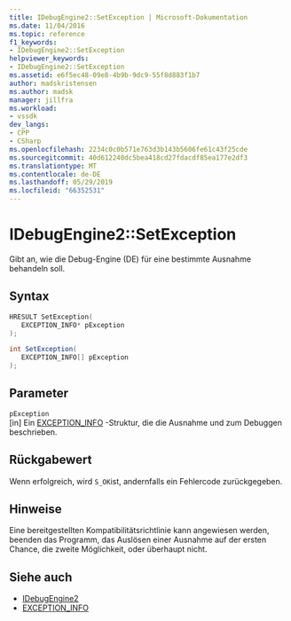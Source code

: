 ```yaml
---
title: IDebugEngine2::SetException | Microsoft-Dokumentation
ms.date: 11/04/2016
ms.topic: reference
f1_keywords:
- IDebugEngine2::SetException
helpviewer_keywords:
- IDebugEngine2::SetException
ms.assetid: e6f5ec48-09e8-4b9b-9dc9-55f8d883f1b7
author: madskristensen
ms.author: madsk
manager: jillfra
ms.workload:
- vssdk
dev_langs:
- CPP
- CSharp
ms.openlocfilehash: 2234c0c0b571e763d3b143b5606fe61c43f25cde
ms.sourcegitcommit: 40d612240dc5bea418cd27fdacdf85ea177e2df3
ms.translationtype: MT
ms.contentlocale: de-DE
ms.lasthandoff: 05/29/2019
ms.locfileid: "66352531"
---
```

# <a name="idebugengine2setexception"></a>IDebugEngine2::SetException
Gibt an, wie die Debug-Engine (DE) für eine bestimmte Ausnahme behandeln soll.

## <a name="syntax"></a>Syntax

```cpp
HRESULT SetException( 
   EXCEPTION_INFO* pException
);
```

```csharp
int SetException( 
   EXCEPTION_INFO[] pException
);
```

## <a name="parameters"></a>Parameter
`pException`\
[in] Ein [EXCEPTION_INFO](../../../extensibility/debugger/reference/exception-info.md) -Struktur, die die Ausnahme und zum Debuggen beschrieben.

## <a name="return-value"></a>Rückgabewert
 Wenn erfolgreich, wird `S_OK`ist, andernfalls ein Fehlercode zurückgegeben.

## <a name="remarks"></a>Hinweise
 Eine bereitgestellten Kompatibilitätsrichtlinie kann angewiesen werden, beenden das Programm, das Auslösen einer Ausnahme auf der ersten Chance, die zweite Möglichkeit, oder überhaupt nicht.

## <a name="see-also"></a>Siehe auch
- [IDebugEngine2](../../../extensibility/debugger/reference/idebugengine2.md)
- [EXCEPTION_INFO](../../../extensibility/debugger/reference/exception-info.md)